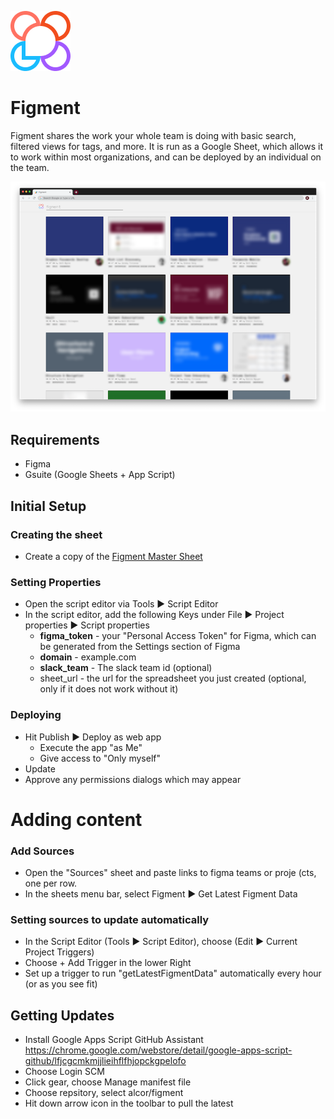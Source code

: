 

![Favicon](https://github.com/alcor/figment/blob/master/img/favicon.png?raw=true) 


# Figment
Figment shares the work your whole team is doing with basic search, filtered views for tags, and more. It is run as a Google Sheet, which allows it to work within most organizations, and can be deployed by an individual on the team.

![Screenshot](https://github.com/alcor/figment/blob/master/img/screenshot.png?raw=true)


## Requirements
- Figma
- Gsuite (Google Sheets + App Script)

## Initial Setup

### Creating the sheet
- Create a copy of the [Figment Master Sheet](https://docs.google.com/spreadsheets/d/1DGcuIwNQIi2kulaafiv-73OwpkgvsKvrXTv5H4Nm624/copy)

### Setting Properties
- Open the script editor via Tools ▶ Script Editor   
- In the script editor, add the following Keys under  File ▶ Project properties ▶ Script properties
  - **figma_token** - your "Personal Access Token" for Figma, which can be generated from the Settings section of Figma 
  - **domain** - example.com
  - **slack_team** - The slack team id (optional)
  - sheet_url - the url for the spreadsheet you just created (optional, only if it does not work without it)

### Deploying
- Hit Publish ▶ Deploy as web app
  - Execute the app "as Me"
  - Give access to "Only myself"
- Update
- Approve any permissions dialogs which may appear

# Adding content

### Add Sources
- Open the "Sources" sheet and paste links to figma teams or proje (cts, one per row.
- In the sheets menu bar, select Figment ▶ Get Latest Figment Data

### Setting sources to update automatically
- In the Script Editor (Tools ▶ Script Editor), choose (Edit ▶ Current Project Triggers)
- Choose + Add Trigger in the lower Right
- Set up a trigger to run "getLatestFigmentData" automatically every hour (or as you see fit)

## Getting Updates
- Install Google Apps Script GitHub Assistant https://chrome.google.com/webstore/detail/google-apps-script-github/lfjcgcmkmjjlieihflfhjopckgpelofo
- Choose Login SCM
- Click gear, choose Manage manifest file
- Choose repsitory, select alcor/figment
- Hit down arrow icon in the toolbar to pull the latest

